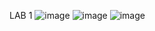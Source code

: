 LAB 1
![image](https://github.com/user-attachments/assets/326471fe-b3a5-4f8c-951c-3ae451ecad55)
![image](https://github.com/user-attachments/assets/a9c3beb1-8789-4596-9443-ea5d39ab1d7e)
![image](https://github.com/user-attachments/assets/8710ea0f-bb68-43e1-90e8-af2e81cab184)

